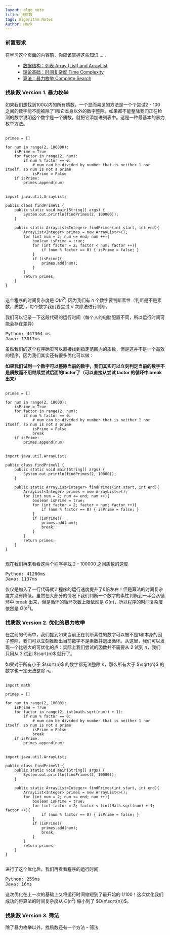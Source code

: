 ```yaml
---
layout: algo_note
title: 找质数
tags: Algorithm Notes
Author: Mark
---
```


### 前置要求

在学习这个页面的内容前，你应该掌握这些知识……

<ul class="time-vertical" style="margin-left: 32px;">
    <li><offline></offline><a href="">数据结构：列表 Array (List) and ArrayList</a></li>
    <li><online></online><a href="{{ site.baseurl }}/2021/03/02/Time-Complexity.html">理论基础：时间复杂度 Time Complexity</a></li>
    <li><offline></offline><a href="">算法：暴力枚举 Complete Search</a></li>
</ul>

### 找质数 Version 1. 暴力枚举

如果我们想找到100以内的所有质数，一个显而易见的方法是一个个尝试2 - 100 之间的数字能不能被除了1和它本身以外的数字整除。如果都不能整除我们正在检测的数字说明这个数字是一个质数，就把它添加进列表中。这是一种最基本的暴力枚举方法。

<pre>
    <code class="python">
primes = []

for num in range(2, 100000):
    isPrime = True
    for factor in range(2, num):
        if num % factor == 0:
            # num can be divided by number that is neither 1 nor itself, so num is not a prime
            isPrime = False
    if isPrime:
        primes.append(num)
    </code>
    <code class="java">
import java.util.ArrayList;

public class findPrimeV1 {
    public static void main(String[] args) {
        System.out.println(findPrimes(2, 100000));
    }

    public static ArrayList&lt;Integer&gt; findPrimes(int start, int end){
        ArrayList&lt;Integer&gt; primes = new ArrayList&lt;&gt;();
        for (int num = 2; num &lt;= end; num ++){
            boolean isPrime = true;
            for (int factor = 2; factor &lt; num; factor ++){
                if (num % factor == 0) { isPrime = false; }
            }
            if (isPrime){
                primes.add(num);
            }
        }
        return primes;
    }
}
    </code>
</pre>

这个程序的时间复杂度是 $O(n^2)$ 因为我们有 $n$ 个数字要判断素性（判断是不是素数，质数），每个数字我们要尝试 $n$ 次除法进行判断。

我们可以记录一下这段代码的运行时间（每个人的电脑配置不同，所以运行时间可能会存在差异）

<pre>
Python: 447364 ms
Java: 13017ms
</pre>

虽然我们的这个程序确实可以直接找到指定范围内的质数，但是这并不是一个高效的程序，因为我们其实还有很多优化可以做：

**如果我们试到一个数字可以整除当前的数字，我们其实可以立刻判定当前的数字不是质数而不用继续尝试后面的factor了（可以直接从尝试 factor 的循环中 break 出来）**

<pre>
    <code class="python">
primes = []

for num in range(2, 10000):
    isPrime = True
    for factor in range(2, num):
        if num % factor == 0:
            # num can be divided by number that is neither 1 nor itself, so num is not a prime
            isPrime = False
            break
    if isPrime:
        primes.append(num)
    </code>
    <code class="java">
import java.util.ArrayList;

public class findPrimeV1 {
    public static void main(String[] args) {
        System.out.println(findPrimes(2, 10000));
    }

    public static ArrayList&lt;Integer&gt; findPrimes(int start, int end){
        ArrayList&lt;Integer&gt; primes = new ArrayList&lt;&gt;();
        for (int num = 2; num &lt;= end; num ++){
            boolean isPrime = true;
            for (int factor = 2; factor &lt; num; factor ++){
                if (num % factor == 0) { isPrime = false; }
            }
            if (isPrime){
                primes.add(num);
                break;
            }
        }
        return primes;
    }
}
    </code>
</pre>

现在我们再来看看这两个程序寻找 2 - 100000 之间质数的速度

<pre>
Python: 41280ms
Java: 1137ms
</pre>

仅仅是加入了一行代码就让程序的运行速度提升了6倍左右！但是算法的时间复杂度并没有降低。虽然在大部分的情况下我们判断一个数字的素性判断到一半会从循环中 break 出来，但是循环的循环次数上限依然是 $O(n)$，所以程序的时间复杂度依然是 $O(n^2)$。

### 找质数 Version 2. 优化的暴力枚举

在之前的代码中，我们提到如果当前正在判断素性的数字可以被不是1和本身的因子整除，我们可以立刻推断出当前数字不是素数并退出循环。从这里，我们可以发现一个比较大的可优化的点：实际上我们尝试的因数并不需要从 $2$ 试到 $n$，我们只用从 $2$ 试到 $\sqrt{n}$ 就行了。

如果对于所有小于 $\sqrt{n}$ 的数字都无法整除 $n$，那么所有大于 $\sqrt{n}$ 的数字也一定无法整除 $n$。

<pre>
    <code class="python">
import math

primes = []

for num in range(2, 10000):
    isPrime = True
    for factor in range(2, int(math.sqrt(num)) + 1):
        if num % factor == 0:
            # num can be divided by number that is neither 1 nor itself, so num is not a prime
            isPrime = False
            break
    if isPrime:
        primes.append(num)
    </code>
    <code class="java">
import java.util.ArrayList;

public class findPrimeV1 {
    public static void main(String[] args) {
        System.out.println(findPrimes(2, 10000));
    }

    public static ArrayList&lt;Integer&gt; findPrimes(int start, int end){
        ArrayList&lt;Integer&gt; primes = new ArrayList&lt;&gt;();
        for (int num = 2; num &lt;= end; num ++){
            boolean isPrime = true;
            for (int factor = 2; factor &lt; (int)Math.sqrt(num) + 1; factor ++){
                if (num % factor == 0) { isPrime = false; }
            }
            if (isPrime){
                primes.add(num);
                break;
            }
        }
        return primes;
    }
}
    </code>
</pre>

进行了这个优化后，我们再看看程序的运行时间

<pre>
Python: 259ms
Java: 16ms
</pre>

这次优化在上一次的基础上又将运行时间缩短到了最开始的 $1/100$！这次优化我们成功的将算法的时间复杂度从 $O(n^2)$ 缩小到了 $O(n\sqrt{n})$。

### 找质数 Version 3. 筛法

除了暴力枚举以外，找质数还有一个方法 - 筛法
